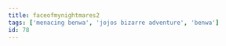 ```yaml
---
title: faceofmynightmares2
tags: ['menacing benwa', 'jojos bizarre adventure', 'benwa']
id: 78
---
```

    
